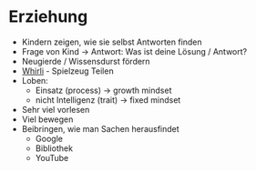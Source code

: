 # Erziehung

- Kindern zeigen, wie sie selbst Antworten finden
- Frage von Kind -> Antwort: Was ist deine Lösung / Antwort?
- Neugierde / Wissensdurst fördern
- [Whirli](https://whirli.com/) - Spielzeug Teilen
- Loben:
    + Einsatz (process) -> growth mindset 
    + nicht Intelligenz (trait) -> fixed mindset 
- Sehr viel vorlesen
- Viel bewegen
- Beibringen, wie man Sachen herausfindet
    + Google
    + Bibliothek
    + YouTube